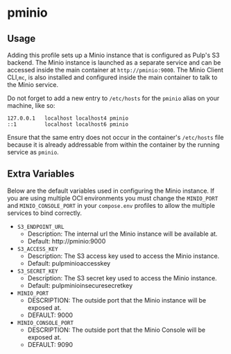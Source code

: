 # pminio

## Usage

Adding this profile sets up a Minio instance that is configured as Pulp's S3 backend. The Minio
instance is launched as a separate service and can be accessed inside the main container at
`http://pminio:9000`. The Minio Client CLI,`mc`, is also installed and configured inside the main 
container to talk to the Minio service.

Do not forget to add a new entry to `/etc/hosts` for the `pminio` alias on your machine, like so:
```
127.0.0.1   localhost localhost4 pminio
::1         localhost localhost6 pminio
```

Ensure that the same entry does not occur in the container's `/etc/hosts` file because it is
already addressable from within the container by the running service as `pminio`.

## Extra Variables

Below are the default variables used in configuring the Minio instance. If you are using
multiple OCI environments you must change the `MINIO_PORT` and `MINIO_CONSOLE_PORT` in your
`compose.env` profiles to allow the multiple services to bind correctly.

- `S3_ENDPOINT_URL`
    - Description: The internal url the Minio instance will be available at.
    - Default: http://pminio:9000
- `S3_ACCESS_KEY`
    - Description: The S3 access key used to access the Minio instance.
    - Default: pulpminioaccesskey
- `S3_SECRET_KEY`
    - Description: The S3 secret key used to access the Minio instance.
    - Default: pulpminioinsecuresecretkey
- `MINIO_PORT`
    - DESCRIPTION: The outside port that the Minio instance will be exposed at.
    - DEFAULT: 9000
- `MINIO_CONSOLE_PORT`
    - DESCRIPTION: The outside port that the Minio Console will be exposed at.
    - DEFAULT: 9090
